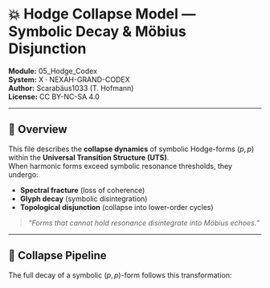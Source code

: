 # 💥 Hodge Collapse Model — Symbolic Decay & Möbius Disjunction

**Module:** 05_Hodge_Codex  
**System:** X · NEXAH-GRAND-CODEX  
**Author:** Scarabäus1033 (T. Hofmann)  
**License:** CC BY-NC-SA 4.0  

---

## 📘 Overview

This file describes the **collapse dynamics** of symbolic Hodge-forms $(p,p)$ within the **Universal Transition Structure (UTS)**.  
When harmonic forms exceed symbolic resonance thresholds, they undergo:

- **Spectral fracture** (loss of coherence)
- **Glyph decay** (symbolic disintegration)
- **Topological disjunction** (collapse into lower-order cycles)

> *“Forms that cannot hold resonance disintegrate into Möbius echoes.”*

---

## 🔁 Collapse Pipeline

The full decay of a symbolic $(p,p)$-form follows this transformation:
